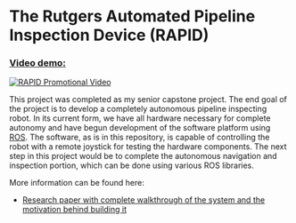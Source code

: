 # The Rutgers Automated Pipeline Inspection Device (RAPID)

### [Video demo:](https://www.youtube.com/watch?v=hC0A2Tu9k94)
[![RAPID Promotional Video](https://img.youtube.com/vi/hC0A2Tu9k94/maxresdefault.jpg)](https://www.youtube.com/watch?v=hC0A2Tu9k94)

This project was completed as my senior capstone project. The end goal of the project is to develop a completely autonomous pipeline inspecting robot. In its current form, we have all hardware necessary for complete autonomy and have begun development of the software platform using [ROS](http://www.ros.org). The software, as is in this repository, is capable of controlling the robot with a remote joystick for testing the hardware components. The next step in this project would be to complete the autonomous navigation and inspection portion, which can be done using various ROS libraries.

More information can be found here:
- [Research paper with complete walkthrough of the system and the motivation behind building it](https://drive.google.com/file/d/1DcVai4OrULD5apH2o4PJoPr57udDIxd-/view?usp=sharing)
